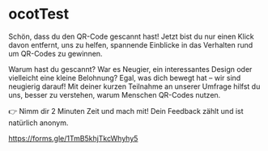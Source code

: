 # ocotTest

Schön, dass du den QR-Code gescannt hast! Jetzt bist du nur einen Klick davon entfernt, uns zu helfen, spannende Einblicke in das Verhalten rund um QR-Codes zu gewinnen.

Warum hast du gescannt? War es Neugier, ein interessantes Design oder vielleicht eine kleine Belohnung? Egal, was dich bewegt hat – wir sind neugierig darauf! Mit deiner kurzen Teilnahme an unserer Umfrage hilfst du uns, besser zu verstehen, warum Menschen QR-Codes nutzen.

👉 Nimm dir 2 Minuten Zeit und mach mit! Dein Feedback zählt und ist natürlich anonym.

https://forms.gle/1TmB5khjTkcWhyhy5
